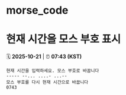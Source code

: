 # morse_code
# 현재 시간을 모스 부호 표시
<!-- MORSE_TIME_START -->
🗓️ **2025-10-21** | ⏰ **07:43 (KST)**

```
현재 시간을 입력하세요. 모스 부호로 바꿉니다
----- --... ....- ...--
모스 부호를 다시 현재 시간으로 바꿉니다
0743
```
<!-- MORSE_TIME_END -->
